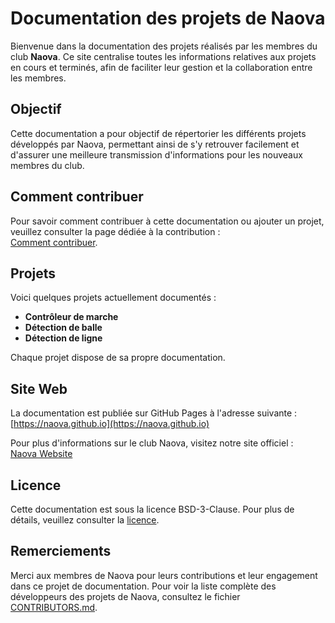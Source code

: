 # Documentation des projets de Naova

Bienvenue dans la documentation des projets réalisés par les membres du club **Naova**. Ce site centralise toutes les informations relatives aux projets en cours et terminés, afin de faciliter leur gestion et la collaboration entre les membres.

## Objectif

Cette documentation a pour objectif de répertorier les différents projets développés par Naova, permettant ainsi de s'y retrouver facilement et d'assurer une meilleure transmission d'informations pour les nouveaux membres du club.

## Comment contribuer

Pour savoir comment contribuer à cette documentation ou ajouter un projet, veuillez consulter la page dédiée à la contribution :  
[Comment contribuer](https://naova.github.io/source/refs/contributing.html).

## Projets

Voici quelques projets actuellement documentés :

- **Contrôleur de marche**
- **Détection de balle**
- **Détection de ligne**

Chaque projet dispose de sa propre documentation.

## Site Web

La documentation est publiée sur GitHub Pages à l'adresse suivante :  
[https://naova.github.io](https://naova.github.io)

Pour plus d'informations sur le club Naova, visitez notre site officiel :  
[Naova Website](https://clubnaova.ca/)

## Licence

Cette documentation est sous la licence BSD-3-Clause. Pour plus de détails, veuillez consulter la [licence](LICENSE).

## Remerciements

Merci aux membres de Naova pour leurs contributions et leur engagement dans ce projet de documentation. Pour voir la liste complète des développeurs des projets de Naova, consultez le fichier [CONTRIBUTORS.md](https://github.com/Naova/Naova.github.io/blob/main/CONTRIBUTORS.md).
